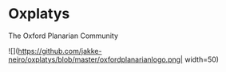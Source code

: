# Oxplatys
The Oxford Planarian Community

![](https://github.com/jakke-neiro/oxplatys/blob/master/oxfordplanarianlogo.png| width=50)
